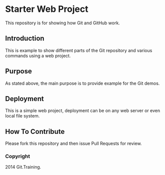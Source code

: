 # Starter Web Project

This repository is for showing how Git and GitHub work.

## Introduction
This is example to show different parts of the Git repository and various commands using a web project.

## Purpose

As stated above, the main purpose is to provide example for the Git demos.

## Deployment

This is a simple web project, deployment can be on any web server or even local file system.

## How To Contribute

Please fork this repository and then issue Pull Requests for review.

### Copyright

2014 Git.Training.